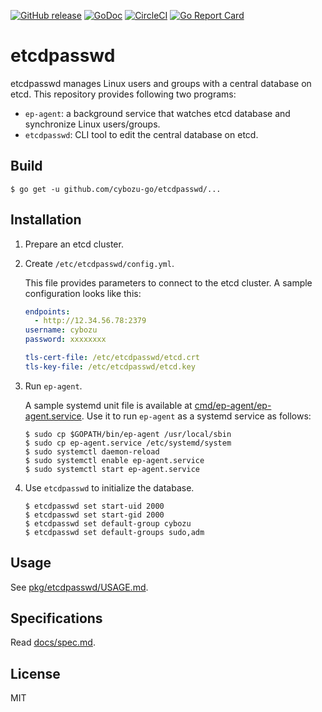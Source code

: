 [![GitHub release](https://img.shields.io/github/release/cybozu-go/etcdpasswd.svg?maxAge=60)][releases]
[![GoDoc](https://godoc.org/github.com/cybozu-go/etcdpasswd?status.svg)][godoc]
[![CircleCI](https://circleci.com/gh/cybozu-go/etcdpasswd.svg?style=svg)](https://circleci.com/gh/cybozu-go/etcdpasswd)
[![Go Report Card](https://goreportcard.com/badge/github.com/cybozu-go/etcdpasswd)](https://goreportcard.com/report/github.com/cybozu-go/etcdpasswd)

etcdpasswd
==========

etcdpasswd manages Linux users and groups with a central database on etcd.
This repository provides following two programs:

* `ep-agent`: a background service that watches etcd database and synchronize Linux users/groups.
* `etcdpasswd`: CLI tool to edit the central database on etcd.

Build
-----

```console
$ go get -u github.com/cybozu-go/etcdpasswd/...
```

Installation
------------

1. Prepare an etcd cluster.

1. Create `/etc/etcdpasswd/config.yml`.

    This file provides parameters to connect to the etcd cluster.
    A sample configuration looks like this:

    ```yaml
    endpoints:
      - http://12.34.56.78:2379
    username: cybozu
    password: xxxxxxxx

    tls-cert-file: /etc/etcdpasswd/etcd.crt
    tls-key-file: /etc/etcdpasswd/etcd.key
    ```

1. Run `ep-agent`.

    A sample systemd unit file is available at [cmd/ep-agent/ep-agent.service](cmd/ep-agent/ep-agent.service).
    Use it to run `ep-agent` as a systemd service as follows:

    ```console
    $ sudo cp $GOPATH/bin/ep-agent /usr/local/sbin
    $ sudo cp ep-agent.service /etc/systemd/system
    $ sudo systemctl daemon-reload
    $ sudo systemctl enable ep-agent.service
    $ sudo systemctl start ep-agent.service
    ```

1. Use `etcdpasswd` to initialize the database.

    ```console
    $ etcdpasswd set start-uid 2000
    $ etcdpasswd set start-gid 2000
    $ etcdpasswd set default-group cybozu
    $ etcdpasswd set default-groups sudo,adm
    ```

Usage
-----

See [pkg/etcdpasswd/USAGE.md](cmd/etcdpasswd/USAGE.md).

Specifications
--------------

Read [docs/spec.md](docs/spec.md).

License
-------

MIT

[releases]: https://github.com/cybozu-go/etcdpasswd/releases
[godoc]: https://godoc.org/github.com/cybozu-go/etcdpasswd
